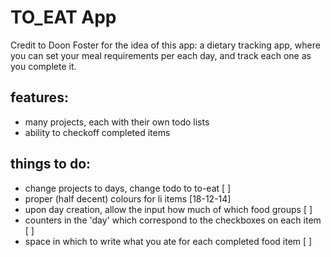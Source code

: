# TO_EAT App
Credit to Doon Foster for the idea of this app: a dietary tracking app, where you can set your meal requirements per each day, and track each one as you complete it.

## features:
* many projects, each with their own todo lists
* ability to checkoff completed items

## things to do: 
* change projects to days, change todo to to-eat [ ]
* proper (half decent) colours for li items [18-12-14]
* upon day creation, allow the input how much of which food groups [ ]
* counters in the 'day' which correspond to the checkboxes on each item [ ]
* space in which to write what you ate for each completed food item [ ]